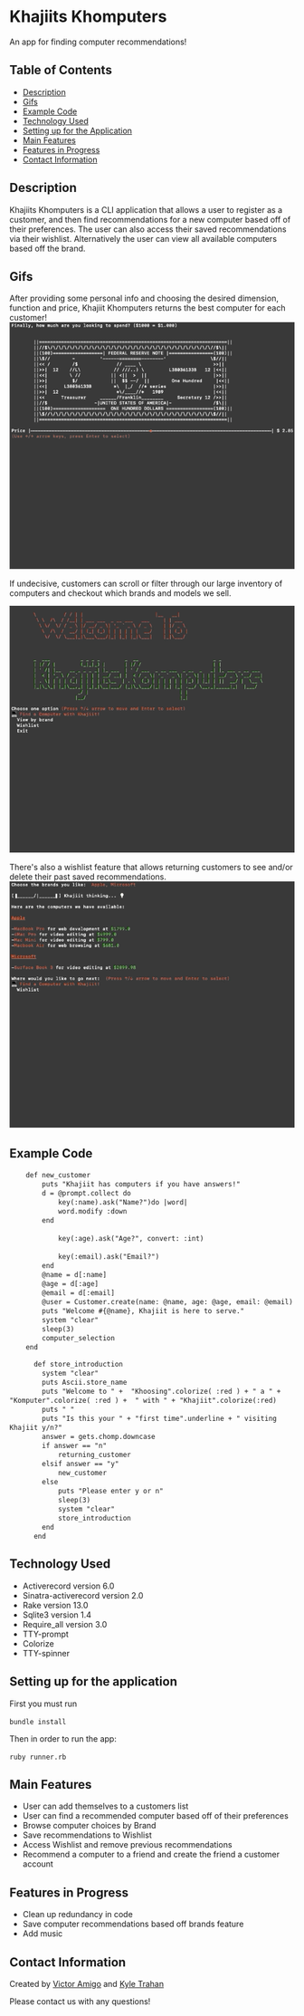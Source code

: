 # Khajiits Khomputers

An app for finding computer recommendations!

## Table of Contents
- [Description](https://github.com/ktrahan2/Computer_selection#description)
- [Gifs](https://github.com/ktrahan2/Computer_selection#gifs-section-for-victor)
- [Example Code](https://github.com/ktrahan2/Computer_selection#example-code)
- [Technology Used](https://github.com/ktrahan2/Computer_selection#technology-used)
- [Setting up for the Application](https://github.com/ktrahan2/Computer_selection#setting-up-for-the-application)
- [Main Features](https://github.com/ktrahan2/Computer_selection#main-features)
- [Features in Progress](https://github.com/ktrahan2/Computer_selection#features-in-progress)
- [Contact Information](https://github.com/ktrahan2/Computer_selection#contact-information)

## Description

Khajiits Khomputers is a CLI application that allows a user to register as a customer, and then find recommendations for a new computer based off of their preferences. The user can also access their saved recommendations via their wishlist. Alternatively the user can view all available computers based off the brand. 

## Gifs

After providing some personal info and choosing the desired dimension, function and price, Khajiit Khomputers returns the best computer for each customer!
![](gif-price-to-comp-selection.gif)

If undecisive, customers can scroll or filter through our large inventory of computers and checkout which brands and models we sell.

![](gif-brands.gif)

There's also a wishlist feature that allows returning customers to see and/or delete their past saved recommendations.
![](gif-wishlist.gif)


## Example Code

``` 
    def new_customer        
        puts "Khajiit has computers if you have answers!"
        d = @prompt.collect do
            key(:name).ask("Name?")do |word|
            word.modify :down
        end
          
            key(:age).ask("Age?", convert: :int)

            key(:email).ask("Email?")
        end
        @name = d[:name]
        @age = d[:age]
        @email = d[:email]
        @user = Customer.create(name: @name, age: @age, email: @email)
        puts "Welcome #{@name}, Khajiit is here to serve."
        system "clear"
        sleep(3)
        computer_selection
    end
```
``` 
      def store_introduction 
        system "clear"
        puts Ascii.store_name
        puts "Welcome to " +  "Khoosing".colorize( :red ) + " a " + "Komputer".colorize( :red ) +  " with " + "Khajiit".colorize(:red)
        puts " "
        puts "Is this your " + "first time".underline + " visiting Khajiit y/n?"
        answer = gets.chomp.downcase
        if answer == "n"
            returning_customer
        elsif answer == "y"
            new_customer
        else
            puts "Please enter y or n"
            sleep(3)
            system "clear"
            store_introduction
        end
      end
```

## Technology Used

- Activerecord version 6.0
- Sinatra-activerecord version 2.0
- Rake version 13.0
- Sqlite3 version 1.4
- Require_all version 3.0
- TTY-prompt
- Colorize
- TTY-spinner

## Setting up for the application

First you must run

  ``` bundle install ```

Then in order to run the app:

  ``` ruby runner.rb ```

## Main Features

- User can add themselves to a customers list
- User can find a recommended computer based off of their preferences 
- Browse computer choices by Brand
- Save recommendations to Wishlist
- Access Wishlist and remove previous recommendations
- Recommend a computer to a friend and create the friend a customer account 

## Features in Progress

- Clean up redundancy in code
- Save computer recommendations based off brands feature
- Add music

## Contact Information

Created by [Victor Amigo](https://www.linkedin.com/in/victor-amigo-76146115b/) and [Kyle Trahan](https://www.linkedin.com/in/kyle-trahan-8384678b/)

Please contact us with any questions!


